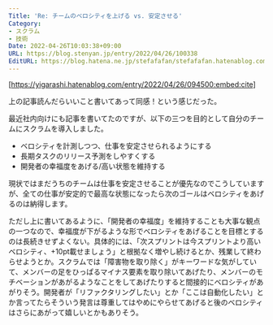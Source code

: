 ```yaml
---
Title: 'Re: チームのベロシティを上げる vs. 安定させる'
Category:
- スクラム
- 技術
Date: 2022-04-26T10:03:38+09:00
URL: https://blog.stenyan.jp/entry/2022/04/26/100338
EditURL: https://blog.hatena.ne.jp/stefafafan/stefafafan.hatenablog.com/atom/entry/13574176438086415302
---
```


[https://yigarashi.hatenablog.com/entry/2022/04/26/094500:embed:cite]

上の記事読んだらいいこと書いてあって同感！という感じだった。

最近社内向けにも記事を書いてたのですが、以下の三つを目的として自分のチームにスクラムを導入しました。

+ ベロシティを計測しつつ、仕事を安定させられるようにする
+ 長期タスクのリリース予測をしやすくする
+ 開発者の幸福度をあげる/高い状態を維持する

現状ではまだうちのチームは仕事を安定させることが優先なのでこうしていますが、全ての仕事が安定的で最高な状態になったら次のゴールはベロシティをあげるのは納得します。

ただし上に書いてあるように、「開発者の幸福度」を維持することも大事な観点の一つなので、幸福度が下がるような形でベロシティをあげることを目標とするのは長続きせずよくない。具体的には、「次スプリントは今スプリントより高いベロシティ、+10pt載せましょう」と根拠なく増やし続けるとか、残業して終わらせようとか。スクラムでは「障害物を取り除く」がキーワードな気がしていて、メンバーの足をひっぱるマイナス要素を取り除いてあげたり、メンバーのモチベーションがあがるようなことをしてあげたりすると間接的にベロシティがあがりそう。開発者が「リファクタリングしたい」とか「ここは自動化したい」とか言ってたらそういう発言は尊重してはやめにやらせてあげると後のベロシティはさらにあがって嬉しいとかもありそう。


